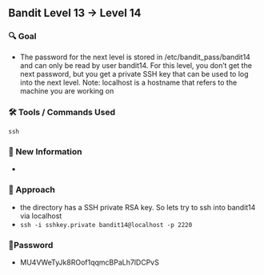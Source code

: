 ## Bandit Level 13 → Level 14

### 🔍 Goal
- The password for the next level is stored in /etc/bandit_pass/bandit14 and can only be read by user bandit14. For this level, you don’t get the next password, but you get a private SSH key that can be used to log into the next level. Note: localhost is a hostname that refers to the machine you are working on

### 🛠️ Tools / Commands Used
`ssh`

### 🔬 New Information
- 


### 🧭 Approach
- the directory has a SSH private RSA key. So lets try to ssh into bandit14 via localhost
- `ssh -i sshkey.private bandit14@localhost -p 2220`


### 🔑Password
 - MU4VWeTyJk8ROof1qqmcBPaLh7lDCPvS

